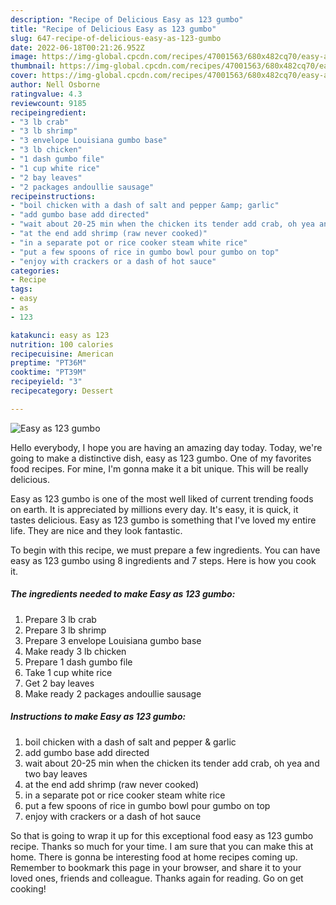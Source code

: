 ```yaml
---
description: "Recipe of Delicious Easy as 123 gumbo"
title: "Recipe of Delicious Easy as 123 gumbo"
slug: 647-recipe-of-delicious-easy-as-123-gumbo
date: 2022-06-18T00:21:26.952Z
image: https://img-global.cpcdn.com/recipes/47001563/680x482cq70/easy-as-123-gumbo-recipe-main-photo.jpg
thumbnail: https://img-global.cpcdn.com/recipes/47001563/680x482cq70/easy-as-123-gumbo-recipe-main-photo.jpg
cover: https://img-global.cpcdn.com/recipes/47001563/680x482cq70/easy-as-123-gumbo-recipe-main-photo.jpg
author: Nell Osborne
ratingvalue: 4.3
reviewcount: 9185
recipeingredient:
- "3 lb crab"
- "3 lb shrimp"
- "3 envelope Louisiana gumbo base"
- "3 lb chicken"
- "1 dash gumbo file"
- "1 cup white rice"
- "2 bay leaves"
- "2 packages andoullie sausage"
recipeinstructions:
- "boil chicken with a dash of salt and pepper &amp; garlic"
- "add gumbo base add directed"
- "wait about 20-25 min when the chicken its tender add crab, oh yea and two bay leaves"
- "at the end add shrimp (raw never cooked)"
- "in a separate pot or rice cooker steam white rice"
- "put a few spoons of rice in gumbo bowl pour gumbo on top"
- "enjoy with crackers or a dash of hot sauce"
categories:
- Recipe
tags:
- easy
- as
- 123

katakunci: easy as 123 
nutrition: 100 calories
recipecuisine: American
preptime: "PT36M"
cooktime: "PT39M"
recipeyield: "3"
recipecategory: Dessert

---
```



![Easy as 123 gumbo](https://img-global.cpcdn.com/recipes/47001563/680x482cq70/easy-as-123-gumbo-recipe-main-photo.jpg)

Hello everybody, I hope you are having an amazing day today. Today, we're going to make a distinctive dish, easy as 123 gumbo. One of my favorites food recipes. For mine, I'm gonna make it a bit unique. This will be really delicious.



Easy as 123 gumbo is one of the most well liked of current trending foods on earth. It is appreciated by millions every day. It's easy, it is quick, it tastes delicious. Easy as 123 gumbo is something that I've loved my entire life. They are nice and they look fantastic.


To begin with this recipe, we must prepare a few ingredients. You can have easy as 123 gumbo using 8 ingredients and 7 steps. Here is how you cook it.

<!--inarticleads1-->

##### The ingredients needed to make Easy as 123 gumbo:

1. Prepare 3 lb crab
1. Prepare 3 lb shrimp
1. Prepare 3 envelope Louisiana gumbo base
1. Make ready 3 lb chicken
1. Prepare 1 dash gumbo file
1. Take 1 cup white rice
1. Get 2 bay leaves
1. Make ready 2 packages andoullie sausage




<!--inarticleads2-->

##### Instructions to make Easy as 123 gumbo:

1. boil chicken with a dash of salt and pepper &amp; garlic
1. add gumbo base add directed
1. wait about 20-25 min when the chicken its tender add crab, oh yea and two bay leaves
1. at the end add shrimp (raw never cooked)
1. in a separate pot or rice cooker steam white rice
1. put a few spoons of rice in gumbo bowl pour gumbo on top
1. enjoy with crackers or a dash of hot sauce




So that is going to wrap it up for this exceptional food easy as 123 gumbo recipe. Thanks so much for your time. I am sure that you can make this at home. There is gonna be interesting food at home recipes coming up. Remember to bookmark this page in your browser, and share it to your loved ones, friends and colleague. Thanks again for reading. Go on get cooking!

